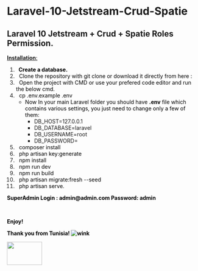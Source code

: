 # Laravel-10-Jetstream-Crud-Spatie

<div id="title" class="style-scope ytd-watch-metadata">
<h2 dir="auto" tabindex="-1">Laravel 10 Jetstream + Crud + Spatie Roles Permission.</h2>

    
<p><span style="text-decoration: underline;"><strong>Installation</strong>:</span></p>
</div>
<ol>
<li><strong><span style="color: #000000;">&nbsp; Create a database.</span></strong></li>
<li><span style="color: #000000;">&nbsp; Clone the repository with git clone or download it directly from here :</span></li>
<li><span style="color: #000000;">&nbsp; Open the project with CMD or use your prefered code editor and run the below cmd.</span></li>
<li><span style="color: #000000;">&nbsp; cp .env.example .env</span>
<ul>
<li><span style="color: #000000;">Now In your main Laravel folder you should have <strong>.env</strong> file which contains various settings, you just need to change only a few of them:</span>
<ul>
<li>DB_HOST<span class="pun">=</span><span class="lit">127.0</span><span class="pun">.</span><span class="lit">0.1</span></li>
<li><span class="pln">DB_DATABASE</span><span class="pun">=</span><span class="pln">laravel </span></li>
<li><span class="pln">DB_USERNAME</span><span class="pun">=</span><span class="pln">root </span></li>
<li><span class="pln">DB_PASSWORD</span><span class="pun">=</span>&nbsp;</li>
</ul>
</li>
</ul>
</li>
<li><span style="color: #000000;">&nbsp; composer install</span></li>
<li><span style="color: #000000;">&nbsp; php artisan key:generate</span></li>
<li><span style="color: #000000;">&nbsp; npm install<br /></span></li>
<li><span style="color: #000000;">&nbsp; npm run dev<br /></span></li>
<li><span style="color: #000000;">&nbsp; npm run build</span></li>
<li><span style="color: #000000;">&nbsp; php artisan migrate:fresh --seed</span></li>
<li><span style="color: #000000;">&nbsp; php artisan serve.</span></li>
</ol>
<p><span style="color: #000000;"><strong>SuperAdmin Login : admin@admin.com Password: admin</strong></span></p>

<p>&nbsp;</p>
<p><span style="color: #000000;"><strong>Enjoy!</strong></span></p>
<p><span style="color: #000000;"><strong>Thank you from Tunisia! <img src="https://html-online.com/editor/tiny4_9_11/plugins/emoticons/img/smiley-wink.gif" alt="wink" /></strong></span></p>
<p><span style="color: #000000;"><strong> <img src="https://upload.wikimedia.org/wikipedia/commons/thumb/5/56/Flag_of_Tunisia.png/1024px-Flag_of_Tunisia.png" width="92" height="61" /></strong></span></p>
<p>&nbsp;</p>
<p><strong>&nbsp;</strong></p>
